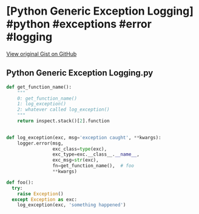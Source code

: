 # [Python Generic Exception Logging] #python #exceptions #error #logging

[View original Gist on GitHub](https://gist.github.com/Integralist/93a64b36c0c029b1d851f70000a551fa)

## Python Generic Exception Logging.py

```python
def get_function_name():
    """
    0: get_function_name()
    1: log_exception()
    2: whatever called log_exception()
    """
    return inspect.stack()[2].function

  
def log_exception(exc, msg='exception caught', **kwargs):
    logger.error(msg,
                 exc_class=type(exc),
                 exc_type=exc.__class__.__name__,
                 exc_msg=str(exc),
                 fn=get_function_name(),  # foo
                 **kwargs)

def foo():
  try:
    raise Exception()
  except Exception as exc:
    log_exception(exc, 'something happened')
```

